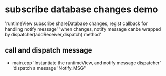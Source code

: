 # subscribe database changes demo

'runtimeView subscribe shareDatabase changes, regist callback for handling notify message'
'when changes, notify message canbe wrapped by dispatcher(addReceiver,dispatch) method'

## call and dispatch message
* main.cpp
'Instantiate the runtimeView, and notify message dispatcher'
'dispatch a message \'Notify_MSG\''
